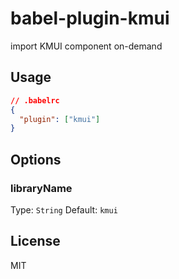# babel-plugin-kmui

import KMUI component on-demand

## Usage

```json
// .babelrc
{
  "plugin": ["kmui"]
}
```

## Options

### libraryName

Type: `String`
Default: `kmui`

## License

MIT


